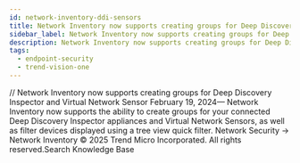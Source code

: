 ```yaml
---
id: network-inventory-ddi-sensors
title: Network Inventory now supports creating groups for Deep Discovery Inspector and Virtual Network Sensor
sidebar_label: Network Inventory now supports creating groups for Deep Discovery Inspector and Virtual Network Sensor
description: Network Inventory now supports creating groups for Deep Discovery Inspector and Virtual Network Sensor
tags:
  - endpoint-security
  - trend-vision-one
---
```


/*<![CDATA[*/ $('#title').html($('meta[name=map-description]').attr('content')); /*]]>*/ Network Inventory now supports creating groups for Deep Discovery Inspector and Virtual Network Sensor February 19, 2024— Network Inventory now supports the ability to create groups for your connected Deep Discovery Inspector appliances and Virtual Network Sensors, as well as filter devices displayed using a tree view quick filter. Network Security → Network Inventory © 2025 Trend Micro Incorporated. All rights reserved.Search Knowledge Base